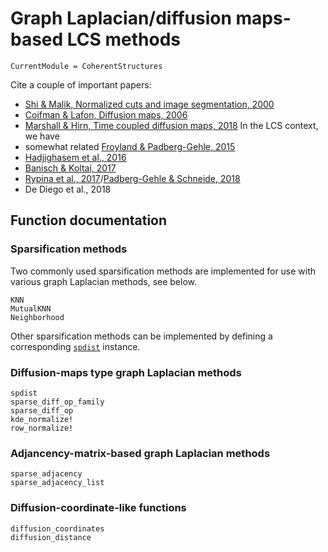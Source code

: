 # Graph Laplacian/diffusion maps-based LCS methods

```@meta
CurrentModule = CoherentStructures
```

Cite a couple of important papers:
   * [Shi & Malik, Normalized cuts and image segmentation, 2000](https://dx.doi.org/10.1109/34.868688)
   * [Coifman & Lafon, Diffusion maps, 2006](https://dx.doi.org/10.1016/j.acha.2006.04.006)
   * [Marshall & Hirn, Time coupled diffusion maps, 2018](https://dx.doi.org/10.1016/j.acha.2017.11.003)
In the LCS context, we have
   * somewhat related [Froyland & Padberg-Gehle, 2015](https://dx.doi.org/10.1063/1.4926372)
   * [Hadjighasem et al., 2016](http://dx.doi.org/10.1103/PhysRevE.93.063107)
   * [Banisch & Koltai, 2017](https://dx.doi.org/10.1063/1.4971788)
   * [Rypina et al., 2017](https://dx.doi.org/10.5194/npg-24-189-2017)/[Padberg-Gehle & Schneide, 2018](https://dx.doi.org/10.5194/npg-24-661-2017)
   * De Diego et al., 2018

## Function documentation

### Sparsification methods

Two commonly used sparsification methods are implemented for use with various
graph Laplacian methods, see below.

```@docs
KNN
MutualKNN
Neighborhood
```

Other sparsification methods can be implemented by defining a corresponding [`spdist`](@ref) instance.

### Diffusion-maps type graph Laplacian methods

```@docs
spdist
sparse_diff_op_family
sparse_diff_op
kde_normalize!
row_normalize!
```

### Adjancency-matrix-based graph Laplacian methods

```@docs
sparse_adjacency
sparse_adjacency_list
```

### Diffusion-coordinate-like functions

```@docs
diffusion_coordinates
diffusion_distance
```
